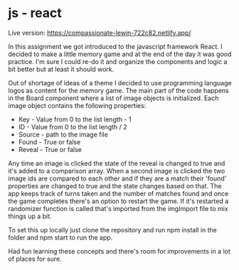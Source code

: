 # js - react

Live version: https://compassionate-lewin-722c82.netlify.app/

In this assignment we got introduced to the javascript framework React. I decided to make a little memory game and at the end of the day it was good practice. I'm sure I could re-do it and organize the components and logic a bit better but at least it should work.

Out of shortage of ideas of a theme I decided to use programming language logos as content for the memory game. The main part of the code happens in the Board component where a list of image objects is initialized. Each image object contains the following properties:
* Key - Value from 0 to the list length - 1
* ID - Value from 0 to the list length / 2
* Source - path to the image file
* Found - True or false
* Reveal - True or false

Any time an image is clicked the state of the reveal is changed to true and it's added to a comparison array. When a second image is clicked the two image ids are compared to each other and if they are a match their 'found' properties are changed to true and the state changes based on that. The app keeps track of turns taken and the number of matches found and once the game completes there's an option to restart the game. If it's restarted a randomizer function is called that's imported from the imgImport file to mix things up a bit.

To set this up locally just clone the repository and run npm install in the folder and npm start to run the app.

Had fun learning these concepts and there's room for improvements in a lot of places for sure.
